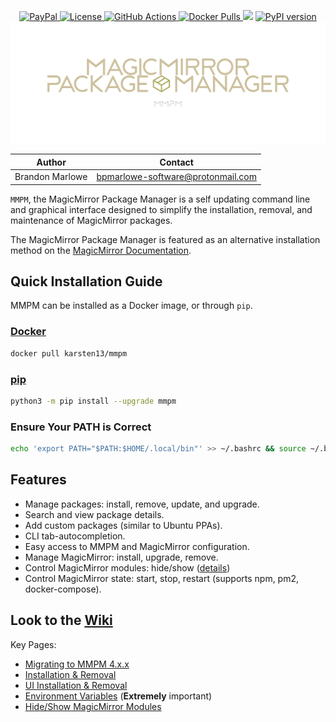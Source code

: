 <p align="center">
  <!-- badges start -->
  <a href="https://www.paypal.com/cgi-bin/webscr?cmd=_donations&business=L2ML7F8DTMAT2&currency_code=USD&source=ur" target="_blank">
    <img src="https://img.shields.io/badge/Donate-PayPal-green.svg" alt="PayPal">
  </a>
  <a href="http://choosealicense.com/licenses/mit" target="_blank">
    <img src="https://img.shields.io/badge/license-MIT-blue.svg" alt="License">
  </a>
  <a href="https://github.com/Bee-Mar/mmpm/actions" target="_blank">
    <img src="https://github.com/bee-mar/mmpm/actions/workflows/workflow.yml/badge.svg?master" alt="GitHub Actions">
  </a>
  <a href="https://hub.docker.com/r/karsten13/mmpm" target="_blank">
    <img src="https://img.shields.io/docker/pulls/karsten13/mmpm.svg" alt="Docker Pulls">
  </a>
  <img src="https://static.pepy.tech/personalized-badge/mmpm?period=total&units=abbreviation&left_color=grey&right_color=blue&left_text=Downloads">
  <a href="https://pypi.org/project/mmpm" target="_blank">
    <img src="https://img.shields.io/pypi/v/mmpm.svg" alt="PyPI version">
  </a>
  <!-- badges end -->

  <!-- main title/logo -->
  <a href="https://www.paypal.com/cgi-bin/webscr?cmd=_donations&business=L2ML7F8DTMAT2&currency_code=USD&source=ur" target="_blank">
    <img src="assets/MagicMirrorPackageManager.svg" alt="MagicMirror Package Manager">
  </a>
</p>

| Author          | Contact                           |
| --------------- | --------------------------------- |
| Brandon Marlowe | bpmarlowe-software@protonmail.com |

`MMPM`, the MagicMirror Package Manager is a self updating command line and graphical interface designed to simplify the installation, removal, and maintenance of MagicMirror packages.

The MagicMirror Package Manager is featured as an alternative installation method on the [MagicMirror Documentation](https://docs.magicmirror.builders/getting-started/installation.html#alternative-installation-methods).


## Quick Installation Guide

MMPM can be installed as a Docker image, or through `pip`.

### [Docker](https://hub.docker.com/r/karsten13/mmpm/)

```sh
docker pull karsten13/mmpm
```

### [pip](https://pypi.org/project/mmpm/)

```sh
python3 -m pip install --upgrade mmpm
```

### Ensure Your PATH is Correct

```sh
echo 'export PATH="$PATH:$HOME/.local/bin"' >> ~/.bashrc && source ~/.bashrc
```

## Features

- Manage packages: install, remove, update, and upgrade.
- Search and view package details.
- Add custom packages (similar to Ubuntu PPAs).
- CLI tab-autocompletion.
- Easy access to MMPM and MagicMirror configuration.
- Manage MagicMirror: install, upgrade, remove.
- Control MagicMirror modules: hide/show ([details](https://github.com/Bee-Mar/mmpm/wiki/Status,-Hide,-Show-MagicMirror-Modules))
- Control MagicMirror state: start, stop, restart (supports npm, pm2, docker-compose).


## Look to the [Wiki](https://github.com/Bee-Mar/mmpm/wiki)

Key Pages:

- [Migrating to MMPM 4.x.x](https://github.com/Bee-Mar/mmpm/wiki/Migrating-to-MMPM%E2%80%904.x.x)
- [Installation & Removal](https://github.com/Bee-Mar/mmpm/wiki/MMPM-Installation-&-Removal)
- [UI Installation & Removal](https://github.com/Bee-Mar/mmpm/wiki/MMPM-UI-Installation-&-Removal)
- [Environment Variables](https://github.com/Bee-Mar/mmpm/wiki/MMPM-Environment-Variables) (**Extremely** important)
- [Hide/Show MagicMirror Modules](https://github.com/Bee-Mar/mmpm/wiki/Status,-Hide,-Show-MagicMirror-Modules)
